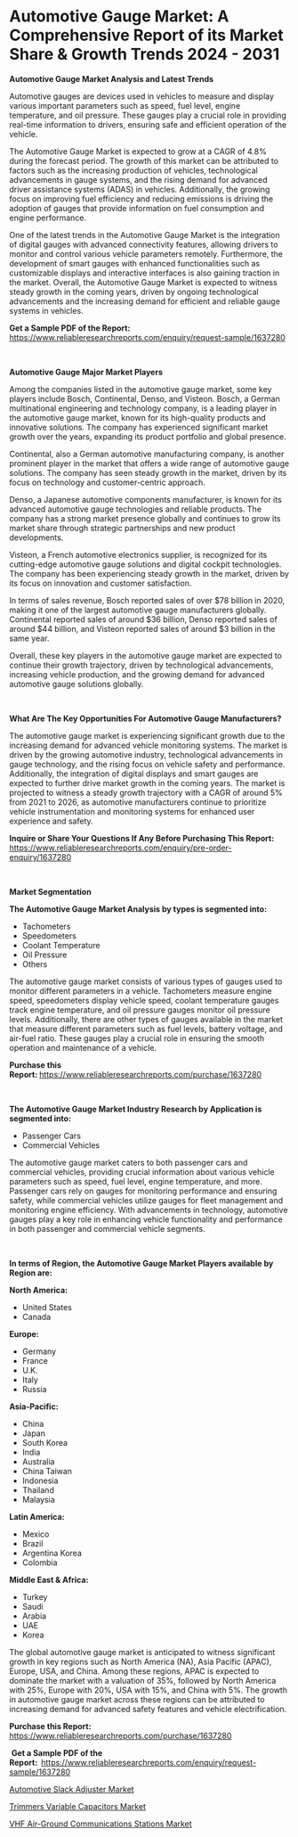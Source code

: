 <p><h1>Automotive Gauge Market: A Comprehensive Report of its Market Share & Growth Trends 2024 - 2031</h1></p><p><strong>Automotive Gauge Market Analysis and Latest Trends</strong></p>
<p><p>Automotive gauges are devices used in vehicles to measure and display various important parameters such as speed, fuel level, engine temperature, and oil pressure. These gauges play a crucial role in providing real-time information to drivers, ensuring safe and efficient operation of the vehicle.</p><p>The Automotive Gauge Market is expected to grow at a CAGR of 4.8% during the forecast period. The growth of this market can be attributed to factors such as the increasing production of vehicles, technological advancements in gauge systems, and the rising demand for advanced driver assistance systems (ADAS) in vehicles. Additionally, the growing focus on improving fuel efficiency and reducing emissions is driving the adoption of gauges that provide information on fuel consumption and engine performance.</p><p>One of the latest trends in the Automotive Gauge Market is the integration of digital gauges with advanced connectivity features, allowing drivers to monitor and control various vehicle parameters remotely. Furthermore, the development of smart gauges with enhanced functionalities such as customizable displays and interactive interfaces is also gaining traction in the market. Overall, the Automotive Gauge Market is expected to witness steady growth in the coming years, driven by ongoing technological advancements and the increasing demand for efficient and reliable gauge systems in vehicles.</p></p>
<p><strong>Get a Sample PDF of the Report:&nbsp;</strong> <a href="https://www.reliableresearchreports.com/enquiry/request-sample/1637280">https://www.reliableresearchreports.com/enquiry/request-sample/1637280</a></p>
<p>&nbsp;</p>
<p><strong>Automotive Gauge Major Market Players</strong></p>
<p><p>Among the companies listed in the automotive gauge market, some key players include Bosch, Continental, Denso, and Visteon. Bosch, a German multinational engineering and technology company, is a leading player in the automotive gauge market, known for its high-quality products and innovative solutions. The company has experienced significant market growth over the years, expanding its product portfolio and global presence.</p><p>Continental, also a German automotive manufacturing company, is another prominent player in the market that offers a wide range of automotive gauge solutions. The company has seen steady growth in the market, driven by its focus on technology and customer-centric approach.</p><p>Denso, a Japanese automotive components manufacturer, is known for its advanced automotive gauge technologies and reliable products. The company has a strong market presence globally and continues to grow its market share through strategic partnerships and new product developments.</p><p>Visteon, a French automotive electronics supplier, is recognized for its cutting-edge automotive gauge solutions and digital cockpit technologies. The company has been experiencing steady growth in the market, driven by its focus on innovation and customer satisfaction.</p><p>In terms of sales revenue, Bosch reported sales of over $78 billion in 2020, making it one of the largest automotive gauge manufacturers globally. Continental reported sales of around $36 billion, Denso reported sales of around $44 billion, and Visteon reported sales of around $3 billion in the same year.</p><p>Overall, these key players in the automotive gauge market are expected to continue their growth trajectory, driven by technological advancements, increasing vehicle production, and the growing demand for advanced automotive gauge solutions globally.</p></p>
<p>&nbsp;</p>
<p><strong>What Are The Key Opportunities For Automotive Gauge Manufacturers?</strong></p>
<p><p>The automotive gauge market is experiencing significant growth due to the increasing demand for advanced vehicle monitoring systems. The market is driven by the growing automotive industry, technological advancements in gauge technology, and the rising focus on vehicle safety and performance. Additionally, the integration of digital displays and smart gauges are expected to further drive market growth in the coming years. The market is projected to witness a steady growth trajectory with a CAGR of around 5% from 2021 to 2026, as automotive manufacturers continue to prioritize vehicle instrumentation and monitoring systems for enhanced user experience and safety.</p></p>
<p><strong>Inquire or Share Your Questions If Any Before Purchasing This Report:</strong> <a href="https://www.reliableresearchreports.com/enquiry/pre-order-enquiry/1637280">https://www.reliableresearchreports.com/enquiry/pre-order-enquiry/1637280</a></p>
<p>&nbsp;</p>
<p><strong>Market Segmentation</strong></p>
<p><strong>The Automotive Gauge Market Analysis by types is segmented into:</strong></p>
<p><ul><li>Tachometers</li><li>Speedometers</li><li>Coolant Temperature</li><li>Oil Pressure</li><li>Others</li></ul></p>
<p><p>The automotive gauge market consists of various types of gauges used to monitor different parameters in a vehicle. Tachometers measure engine speed, speedometers display vehicle speed, coolant temperature gauges track engine temperature, and oil pressure gauges monitor oil pressure levels. Additionally, there are other types of gauges available in the market that measure different parameters such as fuel levels, battery voltage, and air-fuel ratio. These gauges play a crucial role in ensuring the smooth operation and maintenance of a vehicle.</p></p>
<p><strong>Purchase this Report:&nbsp;</strong><a href="https://www.reliableresearchreports.com/purchase/1637280">https://www.reliableresearchreports.com/purchase/1637280</a></p>
<p>&nbsp;</p>
<p><strong>The Automotive Gauge Market Industry Research by Application is segmented into:</strong></p>
<p><ul><li>Passenger Cars</li><li>Commercial Vehicles</li></ul></p>
<p><p>The automotive gauge market caters to both passenger cars and commercial vehicles, providing crucial information about various vehicle parameters such as speed, fuel level, engine temperature, and more. Passenger cars rely on gauges for monitoring performance and ensuring safety, while commercial vehicles utilize gauges for fleet management and monitoring engine efficiency. With advancements in technology, automotive gauges play a key role in enhancing vehicle functionality and performance in both passenger and commercial vehicle segments.</p></p>
<p>&nbsp;</p>
<p><strong>In terms of Region, the Automotive Gauge Market Players available by Region are:</strong></p>
<p>
    <p> <strong> North America: </strong>
        <ul>
            <li>United States</li>
            <li>Canada</li>
        </ul>
        </p> 
    <p> <strong> Europe: </strong>
        <ul>
            <li>Germany</li>
            <li>France</li>
            <li>U.K.</li>
            <li>Italy</li>
            <li>Russia</li>
        </ul>
        </p> 
    <p> <strong> Asia-Pacific: </strong>
        <ul>
            <li>China</li>
            <li>Japan</li>
            <li>South Korea</li>
            <li>India</li>
            <li>Australia</li>
            <li>China Taiwan</li>
            <li>Indonesia</li>
            <li>Thailand</li>
            <li>Malaysia</li>
        </ul>
        </p> 
    <p> <strong> Latin America: </strong>
        <ul>
            <li>Mexico</li>
            <li>Brazil</li>
            <li>Argentina Korea</li>
            <li>Colombia</li>
        </ul>
        </p> 
    <p> <strong> Middle East & Africa: </strong>
        <ul>
            <li>Turkey</li>
            <li>Saudi</li>
            <li>Arabia</li>
            <li>UAE</li>
            <li>Korea</li>
        </ul>
    </p>
    </p>
<p><p>The global automotive gauge market is anticipated to witness significant growth in key regions such as North America (NA), Asia Pacific (APAC), Europe, USA, and China. Among these regions, APAC is expected to dominate the market with a valuation of 35%, followed by North America with 25%, Europe with 20%, USA with 15%, and China with 5%. The growth in automotive gauge market across these regions can be attributed to increasing demand for advanced safety features and vehicle electrification.</p></p>
<p><strong>Purchase this Report: </strong><a href="https://www.reliableresearchreports.com/purchase/1637280">https://www.reliableresearchreports.com/purchase/1637280</a></p>
<p>&nbsp;<strong>Get a Sample PDF of the Report:&nbsp;&nbsp;</strong><a href="https://www.reliableresearchreports.com/enquiry/request-sample/1637280">https://www.reliableresearchreports.com/enquiry/request-sample/1637280</a></p>
<p><strong></strong></p>
<p><p><a href="https://view.publitas.com/reportprime-1/automotive-slack-adjuster-market-size-growth-and-forecast-from-2023-2030/">Automotive Slack Adjuster Market</a></p><p><a href="https://view.publitas.com/reportprime-1/trimmers-variable-capacitors-market-research-report-provides-thorough-industry-overview-which-offers-an-in-depth-analysis-of-product-trends-and-new-market-divisions/">Trimmers Variable Capacitors Market</a></p><p><a href="https://view.publitas.com/reportprime-1/vhf-air-ground-communications-stations-market-challenges-opportunities-and-growth-drivers-and-major-market-players-forecasted-for-period-from-2023-2030/">VHF Air-Ground Communications Stations Market</a></p></p>